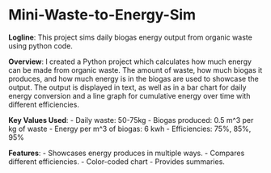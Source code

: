 # Mini-Waste-to-Energy-Sim

**Logline**: This project sims daily biogas energy output from organic waste using python code.

**Overview**: I created a Python project which calculates how much energy can be made from organic waste. The amount of waste, how much biogas it produces, and how much energy is in the biogas are used to showcase the output. The output is displayed in text, as well as in a bar chart for daily energy conversion and a line graph for cumulative energy over time with different efficiencies. 

**Key Values Used**: 
            - Daily waste: 50-75kg 
            - Biogas produced: 0.5 m^3 per kg of waste
            - Energy per m^3 of biogas: 6 kwh 
            - Efficiencies: 75%, 85%, 95%

**Features**: 
            - Showcases energy produces in multiple ways. 
            - Compares different efficiencies. 
            - Color-coded chart 
            - Provides summaries. 
